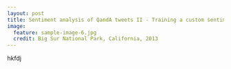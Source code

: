 ```yaml
---
layout: post
title: Sentiment analysis of QandA tweets II - Training a custom sentiment dictionary
image:
  feature: sample-image-6.jpg
  credit: Big Sur National Park, California, 2013
---
```


hkfdj